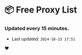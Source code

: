 # :package: Free Proxy List
### Updated every 15 minutes.

- Last updated: `2024-10-23 17:51`

:heart:
